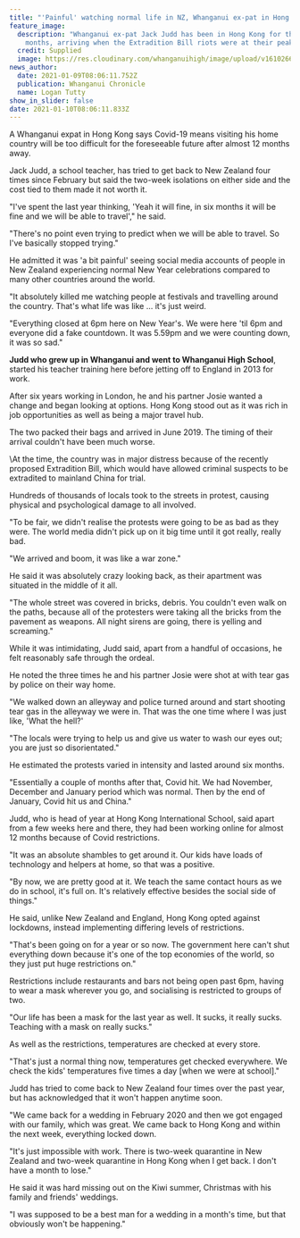 ```yaml
---
title: "'Painful' watching normal life in NZ, Whanganui ex-pat in Hong Kong says"
feature_image:
  description: "Whanganui ex-pat Jack Judd has been in Hong Kong for the past 18
    months, arriving when the Extradition Bill riots were at their peak. "
  credit: Supplied
  image: https://res.cloudinary.com/whanganuihigh/image/upload/v1610266118/News/jack_judd.jpg
news_author:
  date: 2021-01-09T08:06:11.752Z
  publication: Whanganui Chronicle
  name: Logan Tutty
show_in_slider: false
date: 2021-01-10T08:06:11.833Z
---
```

A Whanganui expat in Hong Kong says Covid-19 means visiting his home country will be too difficult for the foreseeable future after almost 12 months away.

Jack Judd, a school teacher, has tried to get back to New Zealand four times since February but said the two-week isolations on either side and the cost tied to them made it not worth it.

"I've spent the last year thinking, 'Yeah it will fine, in six months it will be fine and we will be able to travel'," he said.

"There's no point even trying to predict when we will be able to travel. So I've basically stopped trying."

He admitted it was 'a bit painful' seeing social media accounts of people in New Zealand experiencing normal New Year celebrations compared to many other countries around the world.

"It absolutely killed me watching people at festivals and travelling around the country. That's what life was like ... it's just weird.

"Everything closed at 6pm here on New Year's. We were here 'til 6pm and everyone did a fake countdown. It was 5.59pm and we were counting down, it was so sad."

**Judd who grew up in Whanganui and went to Whanganui High School**, started his teacher training here before jetting off to England in 2013 for work.

After six years working in London, he and his partner Josie wanted a change and began looking at options. Hong Kong stood out as it was rich in job opportunities as well as being a major travel hub.

The two packed their bags and arrived in June 2019. The timing of their arrival couldn't have been much worse.

\At the time, the country was in major distress because of the recently proposed Extradition Bill, which would have allowed criminal suspects to be extradited to mainland China for trial.

Hundreds of thousands of locals took to the streets in protest, causing physical and psychological damage to all involved.

"To be fair, we didn't realise the protests were going to be as bad as they were. The world media didn't pick up on it big time until it got really, really bad.

"We arrived and boom, it was like a war zone."

He said it was absolutely crazy looking back, as their apartment was situated in the middle of it all.

"The whole street was covered in bricks, debris. You couldn't even walk on the paths, because all of the protesters were taking all the bricks from the pavement as weapons. All night sirens are going, there is yelling and screaming."

While it was intimidating, Judd said, apart from a handful of occasions, he felt reasonably safe through the ordeal.

He noted the three times he and his partner Josie were shot at with tear gas by police on their way home.

"We walked down an alleyway and police turned around and start shooting tear gas in the alleyway we were in. That was the one time where I was just like, 'What the hell?'

"The locals were trying to help us and give us water to wash our eyes out; you are just so disorientated."

He estimated the protests varied in intensity and lasted around six months.

"Essentially a couple of months after that, Covid hit. We had November, December and January period which was normal. Then by the end of January, Covid hit us and China."

Judd, who is head of year at Hong Kong International School, said apart from a few weeks here and there, they had been working online for almost 12 months because of Covid restrictions.

"It was an absolute shambles to get around it. Our kids have loads of technology and helpers at home, so that was a positive.

"By now, we are pretty good at it. We teach the same contact hours as we do in school, it's full on. It's relatively effective besides the social side of things."

He said, unlike New Zealand and England, Hong Kong opted against lockdowns, instead implementing differing levels of restrictions.

"That's been going on for a year or so now. The government here can't shut everything down because it's one of the top economies of the world, so they just put huge restrictions on."

Restrictions include restaurants and bars not being open past 6pm, having to wear a mask wherever you go, and socialising is restricted to groups of two.

"Our life has been a mask for the last year as well. It sucks, it really sucks. Teaching with a mask on really sucks."

As well as the restrictions, temperatures are checked at every store.

"That's just a normal thing now, temperatures get checked everywhere. We check the kids' temperatures five times a day [when we were at school]."

Judd has tried to come back to New Zealand four times over the past year, but has acknowledged that it won't happen anytime soon.

"We came back for a wedding in February 2020 and then we got engaged with our family, which was great. We came back to Hong Kong and within the next week, everything locked down.

"It's just impossible with work. There is two-week quarantine in New Zealand and two-week quarantine in Hong Kong when I get back. I don't have a month to lose."

He said it was hard missing out on the Kiwi summer, Christmas with his family and friends' weddings.

"I was supposed to be a best man for a wedding in a month's time, but that obviously won't be happening."
